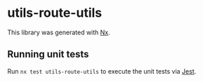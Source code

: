 # utils-route-utils

This library was generated with [Nx](https://nx.dev).

## Running unit tests

Run `nx test utils-route-utils` to execute the unit tests via [Jest](https://jestjs.io).
